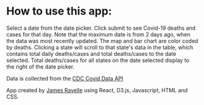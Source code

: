 # How to use this app:

Select a date from the date picker. Click submit to see Covid-19 deaths and cases for that day. 
Note that the maximum date is from 2 days ago, when the data was most recently updated. 
The map and bar chart are color coded by deaths. Clicking a state will scroll to that state's data in the table, which contains total daily deaths/cases and total deaths/cases to the date selected. Total deaths/cases for all states on the date selected display to the right of the date picker.

Data is collected from the [CDC Covid Data API](https://data.cdc.gov/Case-Surveillance/United-States-COVID-19-Cases-and-Deaths-by-State-o/9mfq-cb36/data)

App created by [James Ravelle](https://jamesravelle.github.io/) using React, D3.js, Javascript, HTML and CSS.